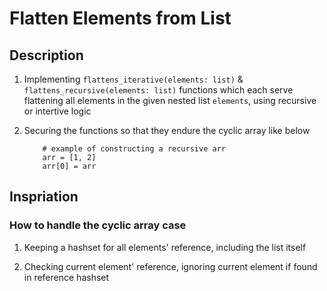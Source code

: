 # Flatten Elements from List

## Description

1. Implementing `flattens_iterative(elements: list)` & `flattens_recursive(elements: list)` functions which each serve flattening all elements in the given nested list `elements`, using recursive or intertive logic

2. Securing the functions so that they endure the cyclic array like below

    ```[]Python
        # example of constructing a recursive arr
        arr = [1, 2]
        arr[0] = arr

    ```

## Inspriation

### How to handle the cyclic array case

1. Keeping a hashset for all elements' reference, including the list itself

2. Checking current element' reference, ignoring current element if found in reference hashset
